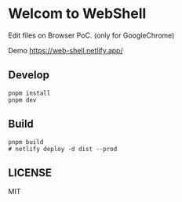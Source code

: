 # Welcom to WebShell

Edit files on Browser PoC. (only for GoogleChrome)

Demo https://web-shell.netlify.app/

## Develop

```
pnpm install
pnpm dev
```

## Build

```
pnpm build
# netlify deploy -d dist --prod
```

## LICENSE

MIT